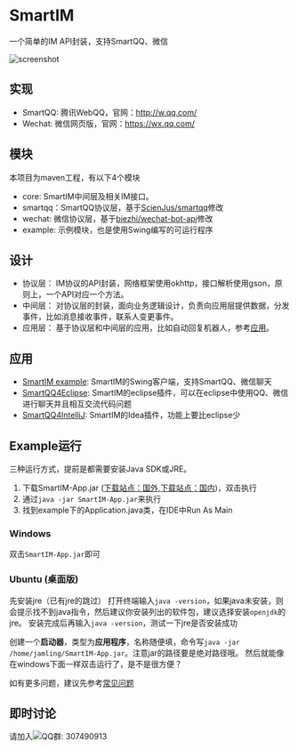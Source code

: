 # SmartIM
一个简单的IM API封装，支持SmartQQ、微信

![screenshot](https://raw.githubusercontent.com/Jamling/SmartIM/master/example/example.png)

## 实现

- SmartQQ: 腾讯WebQQ，官网：http://w.qq.com/
- Wechat: 微信网页版，官网：https://wx.qq.com/

## 模块

本项目为maven工程，有以下4个模块

- core: SmartIM中间层及相关IM接口。
- smartqq：SmartQQ协议层，基于[ScienJus/smartqq](https://github.com/ScienJus/smartqq)修改
- wechat: 微信协议层，基于[biezhi/wechat-bot-api](https://github.com/biezhi/wechat-bot-api)修改
- example: 示例模块，也是使用Swing编写的可运行程序

## 设计

- 协议层： IM协议的API封装，网络框架使用okhttp，接口解析使用gson，原则上，一个API对应一个方法。
- 中间层： 对协议层的封装，面向业务逻辑设计，负责向应用层提供数据，分发事件，比如消息接收事件，联系人变更事件。
- 应用层： 基于协议层和中间层的应用，比如自动回复机器人，参考[应用](#应用)。

## 应用

- [SmartIM example](https://jamling.github.com/jws): SmartIM的Swing客户端，支持SmartQQ、微信聊天
- [SmartQQ4Eclipse](https://github.com/Jamling/SmartQQ4Eclipse): SmartIM的eclipse插件，可以在eclipse中使用QQ、微信进行聊天并且相互交流代码问题
- [SmartQQ4IntelliJ](https://github.com/Jamling/SmartQQ4IntelliJ): SmartIM的Idea插件，功能上要比eclipse少

## Example运行

三种运行方式，提前是都需要安装Java SDK或JRE。

1. 下载SmartIM-App.jar ([下载站点：国外](https://jamling.github.com/jws/SmartIM-App.jar),[下载站点：国内](http://dl.ieclipse.cn/jws/SmartIM-App.jar))，双击执行
2. 通过`java -jar SmartIM-App.jar`来执行
3. 找到example下的Application.java类，在IDE中Run As Main

### Windows

双击`SmartIM-App.jar`即可

### Ubuntu (桌面版)
先安装jre（已有jre的跳过）
 打开终端输入`java -version`，如果java未安装，则会提示找不到java指令，然后建议你安装列出的软件包，建议选择安装`openjdk`的jre。
 安装完成后再输入`java -version`，测试一下jre是否安装成功

创建一个**启动器**，类型为**应用程序**，名称随便填，命令写`java -jar /home/jamling/SmartIM-App.jar`。注意jar的路径要是绝对路径哦。
然后就能像在windows下面一样双击运行了，是不是很方便？

如有更多问题，建议先参考[常见问题]

## 即时讨论
请加入![QQ群: 307490913](group.png)

[常见问题]:https://github.com/Jamling/SmartIM/wiki/%E5%B8%B8%E8%A7%81%E9%97%AE%E9%A2%98
